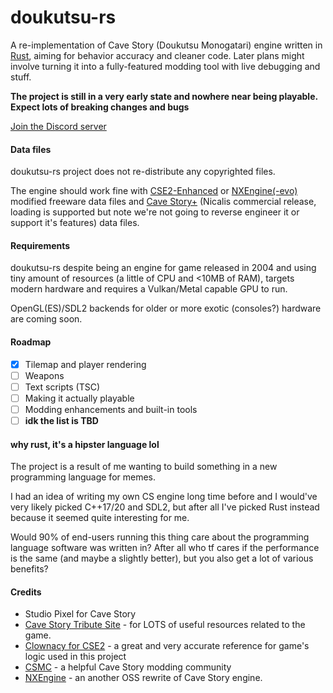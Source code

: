 # doukutsu-rs

A re-implementation of Cave Story (Doukutsu Monogatari) engine written in [Rust](https://www.rust-lang.org/), aiming for behavior accuracy and cleaner code.
Later plans might involve turning it into a fully-featured modding tool with live debugging and stuff.

**The project is still in a very early state and nowhere near being playable. Expect lots of breaking changes and bugs**

[Join the Discord server](https://discord.gg/fbRsNNB)

#### Data files

doukutsu-rs project does not re-distribute any copyrighted files. 

The engine should work fine with [CSE2-Enhanced](https://github.com/Clownacy/CSE2) or [NXEngine(-evo)](https://github.com/nxengine/nxengine-evo) modified freeware data files and [Cave Story+](https://www.nicalis.com/games/cavestory+) (Nicalis commercial release, loading is supported but note we're not going to reverse engineer it or support it's features) data files.

#### Requirements

doukutsu-rs despite being an engine for game released in 2004 and using tiny amount of resources (a little of CPU and <10MB of RAM), targets modern hardware and requires a Vulkan/Metal capable GPU to run. 

OpenGL(ES)/SDL2 backends for older or more exotic (consoles?) hardware are coming soon.

#### Roadmap

- [x] Tilemap and player rendering
- [ ] Weapons
- [ ] Text scripts (TSC)
- [ ] Making it actually playable
- [ ] Modding enhancements and built-in tools
- [ ] **idk the list is TBD**

#### why rust, it's a hipster language lol

The project is a result of me wanting to build something in a new programming language for memes.

I had an idea of writing my own CS engine long time before and I would've very likely picked C++17/20 and SDL2, but after 
all I've picked Rust instead because it seemed quite interesting for me.

Would 90% of end-users running this thing care about the programming language software was written in? After all who tf cares if the performance is the same (and maybe a slightly better), but you also get a lot of various benefits?

#### Credits

- Studio Pixel for Cave Story 
- [Cave Story Tribute Site](https://cavestory.org) - for LOTS of useful resources related to the game. 
- [Clownacy for CSE2](https://github.com/Clownacy/CSE2) - a great and very accurate reference for game's logic used in this project
- [CSMC](https://discord.gg/xRsWpz6) - a helpful Cave Story modding community
- [NXEngine](https://github.com/nxengine/nxengine-evo) - an another OSS rewrite of Cave Story engine.
